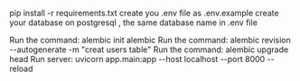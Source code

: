 pip install -r requirements.txt
create you .env file as .env.example
create your database on postgresql , the same database name in .env file

Run the command: alembic init alembic
Run the command: alembic revision --autogenerate -m "creat users table"
Run the command: alembic upgrade head
Run server: uvicorn app.main:app --host localhost --port 8000 --reload
